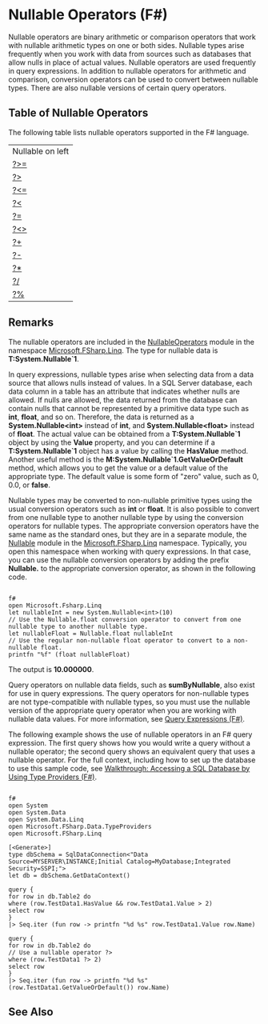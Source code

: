 # Nullable Operators (F#)

Nullable operators are binary arithmetic or comparison operators that work with nullable arithmetic types on one or both sides. Nullable types arise frequently when you work with data from sources such as databases that allow nulls in place of actual values. Nullable operators are used frequently in query expressions. In addition to nullable operators for arithmetic and comparison, conversion operators can be used to convert between nullable types. There are also nullable versions of certain query operators.


## Table of Nullable Operators
The following table lists nullable operators supported in the F# language.



||
|-|
|Nullable on left|Nullable on right|Both sides nullable|
|[?&gt;=](http://msdn.microsoft.com/en-us/library/94d29e32-a204-4f60-a527-6b0af86268f3)|[&gt;=?](http://msdn.microsoft.com/en-us/library/0a255d8e-8cae-4160-ae61-243a5d96583f)|[?&gt;=?](http://msdn.microsoft.com/en-us/library/3051a50f-d276-4c84-9d73-bf2efeddef94)|
|[?&gt;](http://msdn.microsoft.com/en-us/library/62dc0021-1312-4ac3-be87-798b60b81bb6)|[&gt;?](http://msdn.microsoft.com/en-us/library/0ad1284b-de48-4a04-83d8-b6f13c9c8936)|[?&gt;?](http://msdn.microsoft.com/en-us/library/dc18b6fa-30c4-47b0-9057-794439378a05)|
|[?&lt;=](http://msdn.microsoft.com/en-us/library/56fddf0a-e4ca-4891-a3be-fad1876be3b6)|[&lt;=?](http://msdn.microsoft.com/en-us/library/02454a0f-30ca-4e77-ad84-ee7837461804)|[?&lt;=?](http://msdn.microsoft.com/en-us/library/5c37c28c-0b57-4da5-be11-5a123f7e8ee4)|
|[?&lt;](http://msdn.microsoft.com/en-us/library/b71897f0-6e29-4c58-b0a7-a5bfa6f88917)|[&lt;?](http://msdn.microsoft.com/en-us/library/be9ea40f-a67f-4e98-8067-a14046752e8b)|[?&lt;?](http://msdn.microsoft.com/en-us/library/6f1962c8-5605-468c-94ae-f379ae98e17d)|
|[?=](http://msdn.microsoft.com/en-us/library/5cdc8ff6-244b-49cf-9376-69ecf249fd7c)|[=?](http://msdn.microsoft.com/en-us/library/d2102894-6a51-475d-890a-735568c31f87)|[?=?](http://msdn.microsoft.com/en-us/library/5f793f29-1084-4570-b1c1-17c1b7ef764b)|
|[?&lt;&gt;](http://msdn.microsoft.com/en-us/library/3643a5a8-2ea5-4ad6-82c4-83927c3884a0)|[&lt;&gt;?](http://msdn.microsoft.com/en-us/library/3179aace-70c4-4911-9258-619592214976)|[?&lt;&gt;?](http://msdn.microsoft.com/en-us/library/5da813d8-ee75-45b8-9ef4-146dcb6d394d)|
|[?+](http://msdn.microsoft.com/en-us/library/2e8ddd05-b3f3-41b3-9d73-938d9e540f3f)|[+?](http://msdn.microsoft.com/en-us/library/74772ea8-f010-493e-bdb5-ba347f2fd4f1)|[?+?](http://msdn.microsoft.com/en-us/library/57f28137-0f42-43d2-92af-cad8c6c9d05f)|
|[?-](http://msdn.microsoft.com/en-us/library/f237a7a6-89f2-48b2-a2fe-f0b98a2bedc2)|[-?](http://msdn.microsoft.com/en-us/library/4a345c07-314a-48f1-b557-ce072583589c)|[?-?](http://msdn.microsoft.com/en-us/library/e0024142-1d2a-4607-a39c-1eb1e86fa25a)|
|[?&#42;](http://msdn.microsoft.com/en-us/library/519da708-5ad6-4075-9d74-d00441cd6078)|[&#42;?](http://msdn.microsoft.com/en-us/library/04c47870-de7b-480d-98a0-f47593b4ffac)|[?&#42;?](http://msdn.microsoft.com/en-us/library/e57057ba-9c3a-40ec-8401-150c2b25f75b)|
|[?/](http://msdn.microsoft.com/en-us/library/add02a42-f556-40a7-a168-fbf2053322e3)|[/?](http://msdn.microsoft.com/en-us/library/1de07646-3778-476d-8c61-5d37495d463c)|[?/?](http://msdn.microsoft.com/en-us/library/b17be0ac-bf98-4590-861d-a4dd6c6fa535)|
|[?%](http://msdn.microsoft.com/en-us/library/44297bba-1bd9-4ed2-a848-f1e1e598db87)|[%?](http://msdn.microsoft.com/en-us/library/a4c178e5-eec4-42e8-847f-90b24fc609fe)|[?%?](http://msdn.microsoft.com/en-us/library/dd555f20-1be3-4b8d-81f1-bf1921e62fda)|

## Remarks
The nullable operators are included in the [NullableOperators](http://msdn.microsoft.com/en-us/library/2c3633c5-3f31-4d62-a9f8-272ad6b19007) module in the namespace [Microsoft.FSharp.Linq](http://msdn.microsoft.com/en-us/library/4765b4e8-4006-4d8c-a405-39c218b3c82d). The type for nullable data is **T:System.Nullable&#96;1**.

In query expressions, nullable types arise when selecting data from a data source that allows nulls instead of values. In a SQL Server database, each data column in a table has an attribute that indicates whether nulls are allowed. If nulls are allowed, the data returned from the database can contain nulls that cannot be represented by a primitive data type such as **int**, **float**, and so on. Therefore, the data is returned as a **System.Nullable&lt;int&gt;** instead of **int**, and **System.Nullable&lt;float&gt;** instead of **float**. The actual value can be obtained from a **T:System.Nullable&#96;1** object by using the **Value** property, and you can determine if a **T:System.Nullable&#96;1** object has a value by calling the **HasValue** method. Another useful method is the **M:System.Nullable&#96;1.GetValueOrDefault** method, which allows you to get the value or a default value of the appropriate type. The default value is some form of "zero" value, such as 0, 0.0, or **false**.

Nullable types may be converted to non-nullable primitive types using the usual conversion operators such as **int** or **float**. It is also possible to convert from one nullable type to another nullable type by using the conversion operators for nullable types. The appropriate conversion operators have the same name as the standard ones, but they are in a separate module, the [Nullable](http://msdn.microsoft.com/en-us/library/e7a4ea13-28cc-462e-bc3a-33131ace976e) module in the [Microsoft.FSharp.Linq](http://msdn.microsoft.com/en-us/library/4765b4e8-4006-4d8c-a405-39c218b3c82d) namespace. Typically, you open this namespace when working with query expressions. In that case, you can use the nullable conversion operators by adding the prefix **Nullable.** to the appropriate conversion operator, as shown in the following code.



```

f#
open Microsoft.Fsharp.Linq
let nullableInt = new System.Nullable<int>(10)
// Use the Nullable.float conversion operator to convert from one nullable type to another nullable type.
let nullableFloat = Nullable.float nullableInt
// Use the regular non-nullable float operator to convert to a non-nullable float.
printfn "%f" (float nullableFloat)

```


The output is **10.000000**.

Query operators on nullable data fields, such as **sumByNullable**, also exist for use in query expressions. The query operators for non-nullable types are not type-compatible with nullable types, so you must use the nullable version of the appropriate query operator when you are working with nullable data values. For more information, see [Query Expressions &#40;F&#35;&#41;](Query+Expressions+%28FSharp%29.md).

The following example shows the use of nullable operators in an F# query expression. The first query shows how you would write a query without a nullable operator; the second query shows an equivalent query that uses a nullable operator. For the full context, including how to set up the database to use this sample code, see [Walkthrough: Accessing a SQL Database by Using Type Providers &#40;F&#35;&#41;](Walkthrough+-+Accessing+a+SQL+Database+by+Using+Type+Providers+%28FSharp%29.md).



```

f#
open System
open System.Data
open System.Data.Linq
open Microsoft.FSharp.Data.TypeProviders
open Microsoft.FSharp.Linq

[<Generate>]
type dbSchema = SqlDataConnection<"Data Source=MYSERVER\INSTANCE;Initial Catalog=MyDatabase;Integrated Security=SSPI;">
let db = dbSchema.GetDataContext()

query {
for row in db.Table2 do
where (row.TestData1.HasValue && row.TestData1.Value > 2)
select row
}
|> Seq.iter (fun row -> printfn "%d %s" row.TestData1.Value row.Name)

query {
for row in db.Table2 do
// Use a nullable operator ?>
where (row.TestData1 ?> 2)
select row
}
|> Seq.iter (fun row -> printfn "%d %s" (row.TestData1.GetValueOrDefault()) row.Name)

```



## See Also
